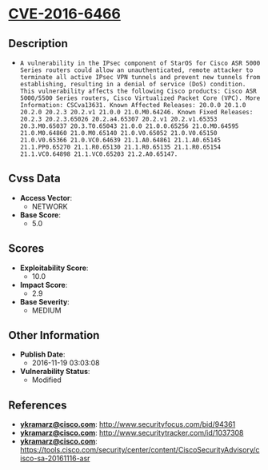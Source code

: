 
# [CVE-2016-6466](http://www.securityfocus.com/bid/94361)

## Description

- `A vulnerability in the IPsec component of StarOS for Cisco ASR 5000 Series routers could allow an unauthenticated, remote attacker to terminate all active IPsec VPN tunnels and prevent new tunnels from establishing, resulting in a denial of service (DoS) condition. This vulnerability affects the following Cisco products: Cisco ASR 5000/5500 Series routers, Cisco Virtualized Packet Core (VPC). More Information: CSCva13631. Known Affected Releases: 20.0.0 20.1.0 20.2.0 20.2.3 20.2.v1 21.0.0 21.0.M0.64246. Known Fixed Releases: 20.2.3 20.2.3.65026 20.2.a4.65307 20.2.v1 20.2.v1.65353 20.3.M0.65037 20.3.T0.65043 21.0.0 21.0.0.65256 21.0.M0.64595 21.0.M0.64860 21.0.M0.65140 21.0.V0.65052 21.0.V0.65150 21.0.V0.65366 21.0.VC0.64639 21.1.A0.64861 21.1.A0.65145 21.1.PP0.65270 21.1.R0.65130 21.1.R0.65135 21.1.R0.65154 21.1.VC0.64898 21.1.VC0.65203 21.2.A0.65147.`

## Cvss Data

- **Access Vector**:
  - NETWORK
- **Base Score**:
  - 5.0

## Scores

- **Exploitability Score**:
  - 10.0
- **Impact Score**:
  - 2.9
- **Base Severity**:
  - MEDIUM

## Other Information

- **Publish Date**:
  - 2016-11-19 03:03:08
- **Vulnerability Status**:
  - Modified

## References

- **ykramarz@cisco.com**: http://www.securityfocus.com/bid/94361
- **ykramarz@cisco.com**: http://www.securitytracker.com/id/1037308
- **ykramarz@cisco.com**: https://tools.cisco.com/security/center/content/CiscoSecurityAdvisory/cisco-sa-20161116-asr
